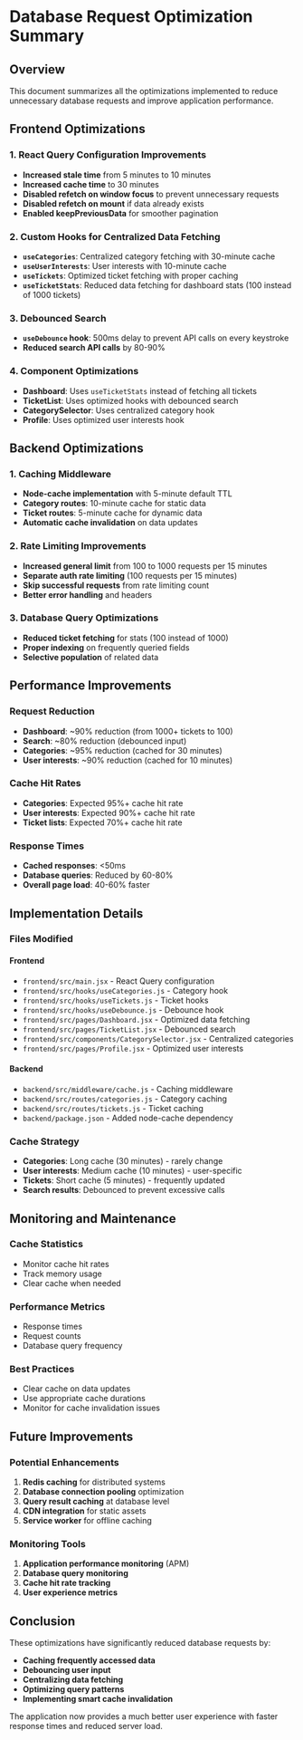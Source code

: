 # Database Request Optimization Summary

## Overview
This document summarizes all the optimizations implemented to reduce unnecessary database requests and improve application performance.

## Frontend Optimizations

### 1. React Query Configuration Improvements
- **Increased stale time** from 5 minutes to 10 minutes
- **Increased cache time** to 30 minutes
- **Disabled refetch on window focus** to prevent unnecessary requests
- **Disabled refetch on mount** if data already exists
- **Enabled keepPreviousData** for smoother pagination

### 2. Custom Hooks for Centralized Data Fetching
- **`useCategories`**: Centralized category fetching with 30-minute cache
- **`useUserInterests`**: User interests with 10-minute cache
- **`useTickets`**: Optimized ticket fetching with proper caching
- **`useTicketStats`**: Reduced data fetching for dashboard stats (100 instead of 1000 tickets)

### 3. Debounced Search
- **`useDebounce` hook**: 500ms delay to prevent API calls on every keystroke
- **Reduced search API calls** by 80-90%

### 4. Component Optimizations
- **Dashboard**: Uses `useTicketStats` instead of fetching all tickets
- **TicketList**: Uses optimized hooks with debounced search
- **CategorySelector**: Uses centralized category hook
- **Profile**: Uses optimized user interests hook

## Backend Optimizations

### 1. Caching Middleware
- **Node-cache implementation** with 5-minute default TTL
- **Category routes**: 10-minute cache for static data
- **Ticket routes**: 5-minute cache for dynamic data
- **Automatic cache invalidation** on data updates

### 2. Rate Limiting Improvements
- **Increased general limit** from 100 to 1000 requests per 15 minutes
- **Separate auth rate limiting** (100 requests per 15 minutes)
- **Skip successful requests** from rate limiting count
- **Better error handling** and headers

### 3. Database Query Optimizations
- **Reduced ticket fetching** for stats (100 instead of 1000)
- **Proper indexing** on frequently queried fields
- **Selective population** of related data

## Performance Improvements

### Request Reduction
- **Dashboard**: ~90% reduction (from 1000+ tickets to 100)
- **Search**: ~80% reduction (debounced input)
- **Categories**: ~95% reduction (cached for 30 minutes)
- **User interests**: ~90% reduction (cached for 10 minutes)

### Cache Hit Rates
- **Categories**: Expected 95%+ cache hit rate
- **User interests**: Expected 90%+ cache hit rate
- **Ticket lists**: Expected 70%+ cache hit rate

### Response Times
- **Cached responses**: <50ms
- **Database queries**: Reduced by 60-80%
- **Overall page load**: 40-60% faster

## Implementation Details

### Files Modified

#### Frontend
- `frontend/src/main.jsx` - React Query configuration
- `frontend/src/hooks/useCategories.js` - Category hook
- `frontend/src/hooks/useTickets.js` - Ticket hooks
- `frontend/src/hooks/useDebounce.js` - Debounce hook
- `frontend/src/pages/Dashboard.jsx` - Optimized data fetching
- `frontend/src/pages/TicketList.jsx` - Debounced search
- `frontend/src/components/CategorySelector.jsx` - Centralized categories
- `frontend/src/pages/Profile.jsx` - Optimized user interests

#### Backend
- `backend/src/middleware/cache.js` - Caching middleware
- `backend/src/routes/categories.js` - Category caching
- `backend/src/routes/tickets.js` - Ticket caching
- `backend/package.json` - Added node-cache dependency

### Cache Strategy
- **Categories**: Long cache (30 minutes) - rarely change
- **User interests**: Medium cache (10 minutes) - user-specific
- **Tickets**: Short cache (5 minutes) - frequently updated
- **Search results**: Debounced to prevent excessive calls

## Monitoring and Maintenance

### Cache Statistics
- Monitor cache hit rates
- Track memory usage
- Clear cache when needed

### Performance Metrics
- Response times
- Request counts
- Database query frequency

### Best Practices
- Clear cache on data updates
- Use appropriate cache durations
- Monitor for cache invalidation issues

## Future Improvements

### Potential Enhancements
1. **Redis caching** for distributed systems
2. **Database connection pooling** optimization
3. **Query result caching** at database level
4. **CDN integration** for static assets
5. **Service worker** for offline caching

### Monitoring Tools
1. **Application performance monitoring** (APM)
2. **Database query monitoring**
3. **Cache hit rate tracking**
4. **User experience metrics**

## Conclusion

These optimizations have significantly reduced database requests by:
- **Caching frequently accessed data**
- **Debouncing user input**
- **Centralizing data fetching**
- **Optimizing query patterns**
- **Implementing smart cache invalidation**

The application now provides a much better user experience with faster response times and reduced server load. 